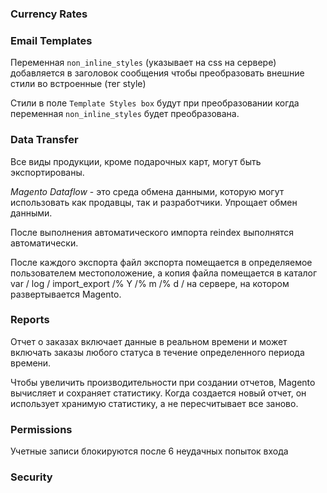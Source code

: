 ### Currency Rates
### Email Templates

Переменная `non_inline_styles` (указывает на css на сервере) добавляется в заголовок сообщения чтобы преобразовать внешние стили во встроенные (тег style)

Стили в поле `Template Styles box` будут при преобразовании когда переменная `non_inline_styles` будет преобразована.

### Data Transfer

Все виды продукции, кроме подарочных карт, могут быть экспортированы.

_Magento Dataflow_ - это среда обмена данными, которую могут использовать как продавцы, так и разработчики.
Упрощает обмен данными.

После выполнения автоматического импорта reindex выполнятся автоматически.

После каждого экспорта файл экспорта помещается в определяемое пользователем местоположение, а копия файла 
помещается в каталог var / log / import_export /% Y /% m /% d / на сервере, на котором развертывается Magento.

### Reports

Отчет о заказах включает данные в реальном времени и может включать заказы любого статуса в течение определенного периода времени.

Чтобы увеличить производительности при создании отчетов, Magento вычисляет и сохраняет статистику. 
Когда создается новый отчет, он использует хранимую статистику, а не пересчитывает все заново.

### Permissions

Учетные записи блокируются после 6 неудачных попыток входа

### Security